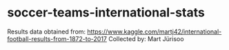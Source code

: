 <!-- @format -->

# soccer-teams-international-stats

Results data obtained from:
https://www.kaggle.com/martj42/international-football-results-from-1872-to-2017
Collected by: Mart Jürisoo
